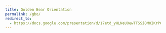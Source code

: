 ```yaml
---
title: Golden Bear Orientation
permalink: /gbo/
redirect_to:
  - https://docs.google.com/presentation/d/17etd_yHLNeUOewTTSSi8MOIKrP0cgL9O_1FYmqQSRME/edit?usp=sharing
---
```

